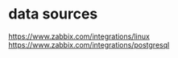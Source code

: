 # data sources
https://www.zabbix.com/integrations/linux  
https://www.zabbix.com/integrations/postgresql  